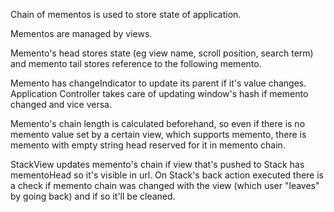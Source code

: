 Chain of mementos is used to store state of application.

Mementos are managed by views.

Memento's head stores state (eg view name, scroll position, search term) and memento tail stores reference to the following memento.

Memento has changeIndicator to update its parent if it's value changes.
Application Controller takes care of updating window's hash if memento changed and vice versa.

Memento's chain length is calculated beforehand, so even if there is no memento value set by a certain view, which supports memento, there is memento with empty string head reserved for it in memento chain.

StackView updates memento's chain if view that's pushed to Stack has mementoHead so it's visible in url.
On Stack's back action executed there is a check if memento chain was changed with the view (which user "leaves" by going back) and if so it'll be cleaned.
